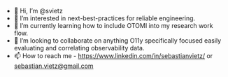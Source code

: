 - 👋 Hi, I’m @svietz
- 👀 I’m interested in next-best-practices for reliable engineering.
- 🌱 I’m currently learning how to include OTOMI into my research work flow.
- 💞️ I’m looking to collaborate on anything O11y specifically focused easily evaluating and correlating observability data.
- 📫 How to reach me - https://www.linkedin.com/in/sebastianvietz/ or sebastian.vietz@gmail.com

<!---
svietz/svietz is a ✨ special ✨ repository because its `README.md` (this file) appears on your GitHub profile.
You can click the Preview link to take a look at your changes.
--->
